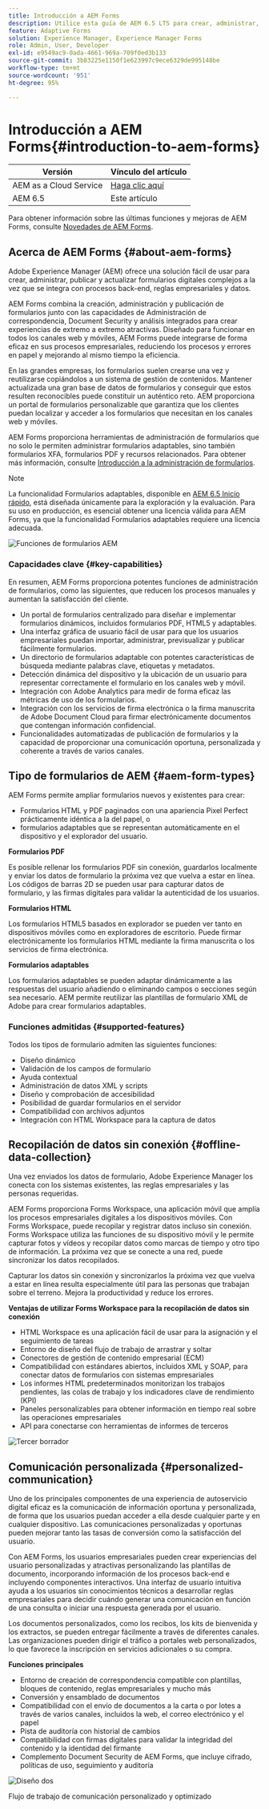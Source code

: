 ```yaml
---
title: Introducción a AEM Forms
description: Utilice esta guía de AEM 6.5 LTS para crear, administrar, publicar y actualizar formularios digitales. Obtenga ayuda para instalarlos, actualizarlos y configurarlos, y aprenda a crear formularios adaptables.
feature: Adaptive Forms
solution: Experience Manager, Experience Manager Forms
role: Admin, User, Developer
exl-id: e9549ac9-0ada-4661-969a-709f0ed3b133
source-git-commit: 3b83225e1150f1e623997c9ece6329de995148be
workflow-type: tm+mt
source-wordcount: '951'
ht-degree: 95%

---
```


# Introducción a AEM Forms{#introduction-to-aem-forms}

| Versión | Vínculo del artículo |
| -------- | ---------------------------- |
| AEM as a Cloud Service | [Haga clic aquí](https://experienceleague.adobe.com/docs/experience-manager-cloud-service/content/forms/forms-overview/home.html) |
| AEM 6.5 | Este artículo |

Para obtener información sobre las últimas funciones y mejoras de AEM Forms, consulte [Novedades de AEM Forms](../../forms/using/whats-new.md).

## Acerca de AEM Forms {#about-aem-forms}

Adobe Experience Manager (AEM) ofrece una solución fácil de usar para crear, administrar, publicar y actualizar formularios digitales complejos a la vez que se integra con procesos back-end, reglas empresariales y datos.

AEM Forms combina la creación, administración y publicación de formularios junto con las capacidades de Administración de correspondencia, Document Security y análisis integrados para crear experiencias de extremo a extremo atractivas. Diseñado para funcionar en todos los canales web y móviles, AEM Forms puede integrarse de forma eficaz en sus procesos empresariales, reduciendo los procesos y errores en papel y mejorando al mismo tiempo la eficiencia.

En las grandes empresas, los formularios suelen crearse una vez y reutilizarse copiándolos a un sistema de gestión de contenidos. Mantener actualizada una gran base de datos de formularios y conseguir que estos resulten reconocibles puede constituir un auténtico reto. AEM proporciona un portal de formularios personalizable que garantiza que los clientes puedan localizar y acceder a los formularios que necesitan en los canales web y móviles.

AEM Forms proporciona herramientas de administración de formularios que no solo le permiten administrar formularios adaptables, sino también formularios XFA, formularios PDF y recursos relacionados. Para obtener más información, consulte [Introducción a la administración de formularios](../../forms/using/introduction-managing-forms.md).

>[!NOTE]
>
>La funcionalidad Formularios adaptables, disponible en [AEM 6.5 Inicio rápido](https://experienceleague.adobe.com/docs/experience-manager-65-lts/deploying/deploying/deploy.html), está diseñada únicamente para la exploración y la evaluación. Para su uso en producción, es esencial obtener una licencia válida para AEM Forms, ya que la funcionalidad Formularios adaptables requiere una licencia adecuada.

![Funciones de formularios AEM](do-not-localize/4th-draft-updated.gif)

### Capacidades clave {#key-capabilities}

En resumen, AEM Forms proporciona potentes funciones de administración de formularios, como las siguientes, que reducen los procesos manuales y aumentan la satisfacción del cliente.

* Un portal de formularios centralizado para diseñar e implementar formularios dinámicos, incluidos formularios PDF, HTML5 y adaptables.
* Una interfaz gráfica de usuario fácil de usar para que los usuarios empresariales puedan importar, administrar, previsualizar y publicar fácilmente formularios.
* Un directorio de formularios adaptable con potentes características de búsqueda mediante palabras clave, etiquetas y metadatos.
* Detección dinámica del dispositivo y la ubicación de un usuario para representar correctamente el formulario en los canales web y móvil.
* Integración con Adobe Analytics para medir de forma eficaz las métricas de uso de los formularios.
* Integración con los servicios de firma electrónica o la firma manuscrita de Adobe Document Cloud para firmar electrónicamente documentos que contengan información confidencial.
* Funcionalidades automatizadas de publicación de formularios y la capacidad de proporcionar una comunicación oportuna, personalizada y coherente a través de varios canales.

## Tipo de formularios de AEM {#aem-form-types}

AEM Forms permite ampliar formularios nuevos y existentes para crear:

* Formularios HTML y PDF paginados con una apariencia Pixel Perfect prácticamente idéntica a la del papel, o
* formularios adaptables que se representan automáticamente en el dispositivo y el explorador del usuario.

**Formularios PDF**

Es posible rellenar los formularios PDF sin conexión, guardarlos localmente y enviar los datos de formulario la próxima vez que vuelva a estar en línea. Los códigos de barras 2D se pueden usar para capturar datos de formulario, y las firmas digitales para validar la autenticidad de los usuarios.

**Formularios HTML**

Los formularios HTML5 basados en explorador se pueden ver tanto en dispositivos móviles como en exploradores de escritorio. Puede firmar electrónicamente los formularios HTML mediante la firma manuscrita o los servicios de firma electrónica.

**Formularios adaptables**

Los formularios adaptables se pueden adaptar dinámicamente a las respuestas del usuario añadiendo o eliminando campos o secciones según sea necesario. AEM permite reutilizar las plantillas de formulario XML de Adobe para crear formularios adaptables.

### Funciones admitidas {#supported-features}

Todos los tipos de formulario admiten las siguientes funciones:

* Diseño dinámico
* Validación de los campos de formulario
* Ayuda contextual
* Administración de datos XML y scripts
* Diseño y comprobación de accesibilidad
* Posibilidad de guardar formularios en el servidor
* Compatibilidad con archivos adjuntos
* Integración con HTML Workspace para la captura de datos

## Recopilación de datos sin conexión {#offline-data-collection}

Una vez enviados los datos de formulario, Adobe Experience Manager los conecta con los sistemas existentes, las reglas empresariales y las personas requeridas.

AEM Forms proporciona Forms Workspace, una aplicación móvil que amplía los procesos empresariales digitales a los dispositivos móviles. Con Forms Workspace, puede recopilar y registrar datos incluso sin conexión. Forms Workspace utiliza las funciones de su dispositivo móvil y le permite capturar fotos y vídeos y recopilar datos como marcas de tiempo y otro tipo de información. La próxima vez que se conecte a una red, puede sincronizar los datos recopilados.

Capturar los datos sin conexión y sincronizarlos la próxima vez que vuelva a estar en línea resulta especialmente útil para las personas que trabajan sobre el terreno. Mejora la productividad y reduce los errores.

**Ventajas de utilizar Forms Workspace para la recopilación de datos sin conexión**

* HTML Workspace es una aplicación fácil de usar para la asignación y el seguimiento de tareas
* Entorno de diseño del flujo de trabajo de arrastrar y soltar
* Conectores de gestión de contenido empresarial (ECM)
* Compatibilidad con estándares abiertos, incluidos XML y SOAP, para conectar datos de formularios con sistemas empresariales
* Los informes HTML predeterminados monitorizan los trabajos pendientes, las colas de trabajo y los indicadores clave de rendimiento (KPI)
* Paneles personalizables para obtener información en tiempo real sobre las operaciones empresariales
* API para conectarse con herramientas de informes de terceros

![Tercer borrador](do-not-localize/3rd-draft.gif)

## Comunicación personalizada {#personalized-communication}

Uno de los principales componentes de una experiencia de autoservicio digital eficaz es la comunicación de información oportuna y personalizada, de forma que los usuarios puedan acceder a ella desde cualquier parte y en cualquier dispositivo. Las comunicaciones personalizadas y oportunas pueden mejorar tanto las tasas de conversión como la satisfacción del usuario.

Con AEM Forms, los usuarios empresariales pueden crear experiencias del usuario personalizadas y atractivas personalizando las plantillas de documento, incorporando información de los procesos back-end e incluyendo componentes interactivos. Una interfaz de usuario intuitiva ayuda a los usuarios sin conocimientos técnicos a desarrollar reglas empresariales para decidir cuándo generar una comunicación en función de una consulta o iniciar una respuesta generada por el usuario.

Los documentos personalizados, como los recibos, los kits de bienvenida y los extractos, se pueden entregar fácilmente a través de diferentes canales. Las organizaciones pueden dirigir el tráfico a portales web personalizados, lo que favorece la inscripción en servicios adicionales o su compra.

**Funciones principales**

* Entorno de creación de correspondencia compatible con plantillas, bloques de contenido, reglas empresariales y mucho más
* Conversión y ensamblado de documentos
* Compatibilidad con el envío de documentos a la carta o por lotes a través de varios canales, incluidos la web, el correo electrónico y el papel
* Pista de auditoría con historial de cambios
* Compatibilidad con firmas digitales para validar la integridad del contenido y la identidad del firmante
* Complemento Document Security de AEM Forms, que incluye cifrado, políticas de uso, seguimiento y auditoría

![Diseño dos](do-not-localize/layout-02.png)

Flujo de trabajo de comunicación personalizado y optimizado
